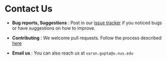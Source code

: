 # Contact Us

* **Bug reports, Suggestions** : Post in our [issue tracker](https://github.com/CS2103AUG2016-T16-C3/main/issues)
  if you noticed bugs or have suggestions on how to improve.

* **Contributing** : We welcome pull requests. Follow the process described [here](https://github.com/oss-generic/process)

* **Email us** : You can also reach us at `varun.gupta@u.nus.edu`
